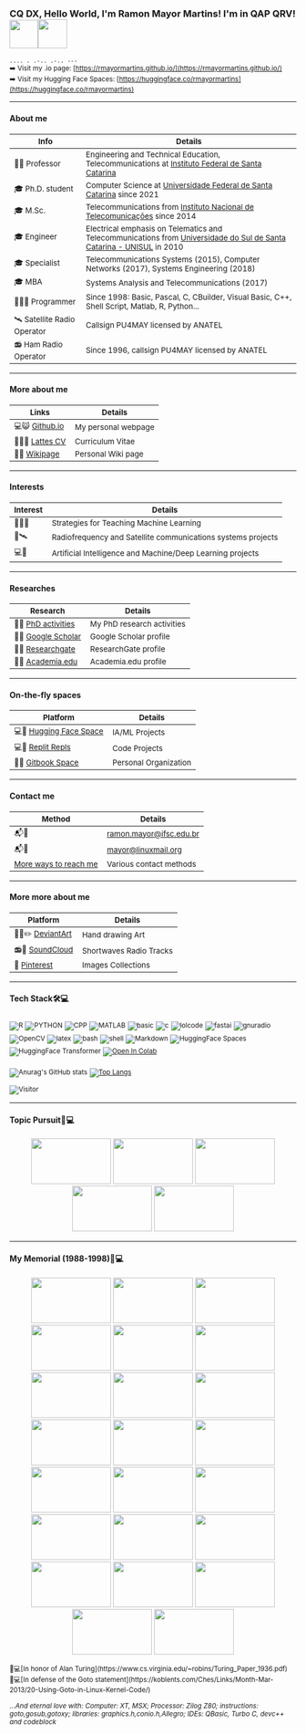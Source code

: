 ### CQ DX, Hello World, I'm Ramon Mayor Martins! I'm in QAP QRV! <img width="50" height="50" src="https://i.redd.it/nc4224rsomp71.gif"><img width="51" height="51" src="https://upload.wikimedia.org/wikipedia/commons/f/f2/Game_of_life_animated_glider.gif">

<sub>```.... . .-.. .-.. ---```</sub><br>
<sub>➡️ Visit my .io page: [https://rmayormartins.github.io/](https://rmayormartins.github.io/)</sub><br>
<sub>➡️ Visit my Hugging Face Spaces: [https://huggingface.co/rmayormartins](https://huggingface.co/rmayormartins)</sub><br>

---

#### About me

| <sub>Info</sub> | <sub>Details</sub> |
| ---- | ------- |
| <sub>👨‍🏫 Professor </sub>|  <sub>Engineering and Technical Education, Telecommunications at [Instituto Federal de Santa Catarina](www.ifsc.edu.br) </sub>|
| <sub>🎓 Ph.D. student </sub>| <sub>Computer Science at [Universidade Federal de Santa Catarina](www.ufsc.br) since 2021 </sub>|
| <sub>🎓 M.Sc. </sub>| <sub>Telecommunications from [Instituto Nacional de Telecomunicações](www.inatel.br) since 2014 </sub>|
| <sub>🎓 Engineer </sub>| <sub>Electrical emphasis on Telematics and Telecommunications from [Universidade do Sul de Santa Catarina - UNISUL](www.unisul.br) in 2010 </sub>|
| <sub>🎓 Specialist </sub>| <sub>Telecommunications Systems (2015), Computer Networks (2017), Systems Engineering (2018) </sub>|
| <sub>🎓 MBA </sub>| <sub>Systems Analysis and Telecommunications (2017) </sub>|
| <sub>👨🏻‍💻 Programmer </sub>| <sub>Since 1998: Basic, Pascal, C, CBuilder, Visual Basic, C++, Shell Script, Matlab, R, Python... </sub>|
| <sub>🛰️ Satellite Radio Operator </sub>| <sub>Callsign PU4MAY licensed by ANATEL </sub>|
| <sub>📻 Ham Radio Operator </sub>| <sub>Since 1996, callsign PU4MAY licensed by ANATEL </sub>|

---

#### More about me

| <sub>Links</sub> | <sub>Details</sub> |
| ----- | ------- |
| <sub>💻😺 [Github.io](https://rmayormartins.github.io/)</sub> | <sub>My personal webpage</sub> |
| <sub>📃👨‍🎓 [Lattes CV](http://lattes.cnpq.br/6289204315531991)</sub> | <sub>Curriculum Vitae</sub> |
| <sub>📑🏫 [Wikipage](https://wiki.sj.ifsc.edu.br/index.php/Ramon_Mayor_Martins)</sub> | <sub>Personal Wiki page</sub> |

---

#### Interests

| <sub>Interest</sub> | <sub>Details</sub> |
| -------- | ------- |
| <sub>👨‍🏫🤖</sub> | <sub>Strategies for Teaching Machine Learning</sub> |
| <sub>📡🛰️</sub> | <sub>Radiofrequency and Satellite communications systems projects</sub> |
| <sub>💻🤖</sub> | <sub>Artificial Intelligence and Machine/Deep Learning projects</sub> |

---

#### Researches

| <sub>Research</sub> | <sub>Details</sub> |
| -------- | ------- |
| <sub>📃🏫 [PhD activities](https://wiki.sj.ifsc.edu.br/index.php/Ramon_Mayor_Martins_PhD_memorial)</sub> | <sub>My PhD research activities</sub> |
| <sub>📃🏫 [Google Scholar](https://scholar.google.com.br/citations?user=8SWqOv8AAAAJ&hl=pt-BR)</sub> | <sub>Google Scholar profile</sub> |
| <sub>📃🏫 [Researchgate](https://www.researchgate.net/profile/Ramon-Martins-5)</sub> | <sub>ResearchGate profile</sub> |
| <sub>📃🏫 [Academia.edu](https://ifsc.academia.edu/RamonMayorMartins)</sub> | <sub>Academia.edu profile</sub> |

---

#### On-the-fly spaces

| <sub>Platform</sub> | <sub>Details</sub> |
| -------- | ------- |
| <sub>💻🤗 [Hugging Face Space](https://huggingface.co/rmayormartins)</sub> | <sub>IA/ML Projects</sub> |
| <sub>💻👾 [Replit Repls](https://replit.com/@rmayormartins)</sub> | <sub>Code Projects</sub> |
| <sub>📃😺 [Gitbook Space](https://app.gitbook.com/invite/Py9VZr7k7OWAOCot6mDs/TZMbqJZtWUqllIPRGDfd)</sub> | <sub>Personal Organization</sub> |

---

#### Contact me

| <sub>Method</sub> | <sub>Details</sub> |
| ------ | ------- |
| <sub>📬🏫</sub> | <sub>ramon.mayor@ifsc.edu.br</sub> |
| <sub>📬🐧</sub> | <sub>mayor@linuxmail.org</sub> |
| <sub>[More ways to reach me](https://rmayormartins.github.io/contact.html)</sub> | <sub>Various contact methods</sub> |

---

#### More more about me

| <sub>Platform</sub> | <sub>Details</sub> |
| -------- | ------- |
| <sub>👨‍🎨✏️ [DeviantArt](https://www.deviantart.com/rmayormartins)</sub> | <sub>Hand drawing Art</sub> |
| <sub>📻🎵 [SoundCloud](https://soundcloud.com/odinwottan)</sub> | <sub>Shortwaves Radio Tracks</sub> |
| <sub>📌 [Pinterest](https://br.pinterest.com/rmayormartins/)</sub> | <sub>Images Collections</sub> |

---

#### Tech Stack🛠💻

<sub>![R](https://img.shields.io/badge/-R-333333?style=flat&logo=r)</sub>
<sub>![PYTHON](https://img.shields.io/badge/-Python-333333?style=flat&logo=python)</sub>
<sub>![CPP](https://img.shields.io/badge/C++-Solutions-blue.svg?style=flat&logo=c++)</sub>
<sub>![MATLAB](https://www.mathworks.com/matlabcentral/images/matlab-file-exchange.svg)</sub>
<sub>![basic](https://img.shields.io/badge/Basic-MSX-blue)</sub>
<sub>![c](https://img.shields.io/badge/C-ANSI-blue)</sub>
<sub>![lolcode](https://img.shields.io/badge/LOLCODE-Esoteric%20Prog.%20Lang.-blue)</sub>
<sub>![fastai](https://img.shields.io/badge/Fast.ai-deep%20learning%20library-blue)</sub>
<sub>![gnuradio](https://img.shields.io/badge/GNU%20Radio-SDR%20Systems-blue)</sub>
<sub>![OpenCV](https://img.shields.io/badge/-OpenCV-333333?style=flat&logo=OpenCV)</sub>
<sub>![latex](https://img.shields.io/badge/Made%20with-LaTeX-1f425f.svg)</sub>
<sub>![bash](https://img.shields.io/badge/Made%20with-Bash-1f425f.svg)</sub>
<sub>![shell](https://img.shields.io/badge/Shell%20Script-using-blue)</sub>
<sub>![Markdown](https://img.shields.io/badge/-Markdown-333333?style=flat&logo=markdown)</sub>
<sub>![HuggingFace Spaces](https://img.shields.io/badge/HuggingFace-Spaces-blue?style=flat)</sub>
<sub>![HuggingFace Transformer](https://img.shields.io/badge/HuggingFace-Transformers-blue?style=flat)</sub>
<sub>[![Open In Colab](https://colab.research.google.com/assets/colab-badge.svg)](https://colab.research.google.com/github/Naereen/badges)</sub>

<sub>![Anurag's GitHub stats](https://github-readme-stats.vercel.app/api?username=rmayormartins&show_icons=true&theme=syjnthwave)</sub>
<sub>[![Top Langs](https://github-readme-stats.vercel.app/api/top-langs/?username=rmayormartins&layout=compact)](https://github.com/anuraghazra/github-readme-stats)</sub>

<sub>![Visitor](https://visitor-badge.laobi.icu/badge?page_id=username.rmayormartins)</sub>

---

#### Topic Pursuit🎯💻

<p align="center">
  <img width="140" height="80" src="https://miro.medium.com/v2/resize:fit:624/1*vnt4DlXUo_oYYYbtQu9qXw.png">
  <img width="140" height="80" src="https://theaisummer.com/static/385447122c9c6ce73e449fe3a7ecf46a/ee604/hugging-face-vit.png">
  <img width="140" height="80" src="https://miro.medium.com/v2/resize:fit:1000/1*63sGPbvLLpvlD16hG1bvmA.gif">
  <img width="140" height="80" src="https://farm6.staticflickr.com/5520/9300199921_4c0ce4e4a4_z.jpg">
  <img width="140" height="80" src="https://miro.medium.com/max/840/1*tQ9PotwEr93jwFte56U8aA.gif">
</p>

---

#### My Memorial (1988-1998)🗿💻
<p align="center">
  <img width="140" height="80" src="https://www.msx.org/sites/default/files/news/2014/08/batman.png">
  <img width="140" height="80" src="https://user-images.githubusercontent.com/13935213/139339938-19f6d05b-2d75-41b4-ab8c-f984f442e4fd.png">
  <img width="140" height="80" src="https://user-images.githubusercontent.com/13935213/139340075-d18e1c3e-556f-400a-ab61-dad7a92460b9.png">
  <img width="140" height="80" src="https://miro.medium.com/max/532/0*FSSHa9aaGDvf1n-H.gif">
  <img width="140" height="80" src="https://miro.medium.com/max/640/0*KkRlZBfC27Kq3raL.gif">
  <img width="140" height="80" src="https://miro.medium.com/max/532/0*u2Y2NXPZsNHHqKnM.jpg">
  <img width="140" height="80" src="https://miro.medium.com/max/480/0*xxEGUZ4AEACmaQpN.gif">
<img width="140" height="80" src="https://miro.medium.com/max/640/0*6vMLIqNR6-RImE0b.gif">
 <img width="140" height="80" src="https://user-images.githubusercontent.com/13935213/145850530-5f758af9-a870-4bcf-ac47-53c450eb3876.png">
  <img width="140" height="80" src="https://i.ytimg.com/vi/fKU-NMrK4qw/hqdefault.jpg">
  <img width="140" height="80" src="https://upload.wikimedia.org/wikipedia/commons/7/71/Msxbasic.png">
  <img width="140" height="80" src="https://winworldpc.com/res/img/screenshots/2x-adf890821833e9f6e089b94ddd35b36b-Turbo%20C%202.0%20-%20Splash.png">
  <img width="140" height="80" src="https://i.pinimg.com/originals/35/ad/3e/35ad3e02c2a21a6164f6e9fa525e9bc0.gif">
  <img width="140" height="80" src="https://bdjogos.com.br/fotos/13102017021515-super-soccer-snes-004.png">
  <img width="140" height="80" src="https://user-images.githubusercontent.com/13935213/139536119-e2450078-5f14-4377-813a-07975e44c30e.png">
  <img width="140" height="80" src="https://4.bp.blogspot.com/-zn4Ob_G4XIU/WHV2h6WWgpI/AAAAAAAAWw8/K2HoOgo7xfsh8jfNtDvXsLz0RvnAd9logCLcB/s1600/Lamborghini-American-Challenge-Titus-Super-Nintendo-SNES-Amiga-PC-Xtreme-Retro-8.png">
   <img width="140" height="80" src="https://www.myabandonware.com/media/screenshots/n/nigel-mansells-world-championship-racing-1m5/nigel-mansells-world-championship-racing_4.png">
  <img width="140" height="80" src="https://s2.glbimg.com/0A4q4bt82qmQSbfbTKQiooZ263g=/0x0:1258x720/984x0/smart/filters:strip_icc()/i.s3.glbimg.com/v1/AUTH_59edd422c0c84a879bd37670ae4f538a/internal_photos/bs/2019/n/B/EPqiaiRyO4sdPjQPyCOg/allejo-international-superstar-soccer.jpg">
  <img width="140" height="80" src="https://r.mprd.se/media/images/35386-Sonic_Wings_(Japan)-1491088625.jpg">
  <img width="140" height="80" src="https://user-images.githubusercontent.com/13935213/145812197-4d42e96b-f0e2-41cc-81f6-fb3c5ea32359.png">
  <img width="140" height="80" src="https://user-images.githubusercontent.com/13935213/145812328-efa4624b-3b8b-46cc-9d05-dcf57dfcc6f3.png">
  <img width="140" height="80" src="https://user-images.githubusercontent.com/13935213/146217554-7173f7c6-cac8-4837-bb49-cf81dfcce54b.png">
  <img width="140" height="80" src="https://www.chartwellyorke.com/derive/images/in_action/550/simultaneousequations.gif">
</p>
<sub>📃💻[In honor of Alan Turing](https://www.cs.virginia.edu/~robins/Turing_Paper_1936.pdf)</sub><br>
<sub>📢💻[In defense of the Goto statement](https://koblents.com/Ches/Links/Month-Mar-2013/20-Using-Goto-in-Linux-Kernel-Code/)</sub><br>


<sub>_...And eternal love with: Computer: XT, MSX; Processor: Zilog Z80; instructions: goto,gosub,gotoxy; libraries: graphics.h,conio.h,Allegro; IDEs: QBasic, Turbo C, devc++ and codeblock_</sub><br>
